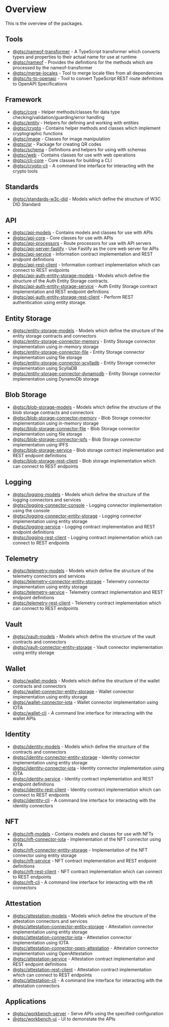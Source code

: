 # Overview

This is the overview of the packages.

## Tools

- [@gtsc/nameof-transformer](pkgs/tools/packages/nameof-transformer/overview) - A TypeScript transformer which converts types and properties to their actual name for use at runtime
- [@gtsc/nameof](pkgs/tools/packages/nameof/overview) - Provides the definitions for the methods which are processed by the nameof-transformer
- [@gtsc/merge-locales](pkgs/tools/packages/merge-locales/overview) - Tool to merge locale files from all dependencies
- [@gtsc/ts-to-openapi](pkgs/tools/packages/ts-to-openapi/overview) - Tool to convert TypeScript REST route definitions to OpenAPI Specifications

## Framework

- [@gtsc/core](pkgs/framework/packages/core/overview) - Helper methods/classes for data type checking/validation/guarding/error handling
- [@gtsc/entity](pkgs/framework/packages/entity/overview) - Helpers for defining and working with entities
- [@gtsc/crypto](pkgs/framework/packages/crypto/overview) - Contains helper methods and classes which implement cryptographic functions
- [@gtsc/image](pkgs/framework/packages/image/overview) - Classes for image manipulation
- [@gtsc/qr](pkgs/framework/packages/qr/overview) - Package for creating QR codes
- [@gtsc/schema](pkgs/framework/packages/schema/overview) - Definitions and helpers for using with schemas
- [@gtsc/web](pkgs/framework/packages/web/overview) - Contains classes for use with web operations
- [@gtsc/cli-core](pkgs/framework/packages/cli-core/overview) - Core classes for building a CLI
- [@gtsc/crypto-cli](pkgs/framework/packages/crypto-cli/overview) - A command line interface for interacting with the crypto tools

## Standards

- [@gtsc/standards-w3c-did](pkgs/standards/packages/standards-w3c-did/overview) - Models which define the structure of W3C DID Standard

## API

- [@gtsc/api-models](pkgs/api/packages/api-models/overview) - Contains models and classes for use with APIs
- [@gtsc/api-core](pkgs/api/packages/api-core/overview) - Core classes for use with APIs
- [@gtsc/api-processors](pkgs/api/packages/api-processors/overview) - Route processors for use with API servers
- [@gtsc/api-server-fastify](pkgs/api/packages/api-server-fastify/overview) - Use Fastify as the core web server for APIs
- [@gtsc/api-service](pkgs/api/packages/api-service/overview) - Information contract implementation and REST endpoint definitions
- [@gtsc/api-rest-client](pkgs/api/packages/api-rest-client/overview) - Information contract implementation which can connect to REST endpoints
- [@gtsc/api-auth-entity-storage-models](pkgs/api/packages/api-auth-entity-storage-models/overview) - Models which define the structure of the Auth Entity Storage contracts.
- [@gtsc/api-auth-entity-storage-service](pkgs/api/packages/api-auth-entity-storage-service/overview) - Auth Entity Storage contract implementation and REST endpoint definitions
- [@gtsc/api-auth-entity-storage-rest-client](pkgs/api/packages/api-auth-entity-storage-rest-client/overview) - Perform REST authentication using entity storage.

## Entity Storage

- [@gtsc/entity-storage-models](pkgs/entity-storage/packages/entity-storage-models/overview) - Models which define the structure of the entity storage contracts and connectors
- [@gtsc/entity-storage-connector-memory](pkgs/entity-storage/packages/entity-storage-connector-memory/overview) - Entity Storage connector implementation using in-memory storage
- [@gtsc/entity-storage-connector-file](pkgs/entity-storage/packages/entity-storage-connector-file/overview) - Entity Storage connector implementation using file storage
- [@gtsc/entity-storage-connector-scylladb](pkgs/entity-storage/packages/entity-storage-connector-scylladb/overview) - Entity Storage connector implementation using ScyllaDB
- [@gtsc/entity-storage-connector-dynamodb](pkgs/entity-storage/packages/entity-storage-connector-dynamodb/overview) - Entity Storage connector implementation using DynamoDb storage

## Blob Storage

- [@gtsc/blob-storage-models](pkgs/blob-storage/packages/blob-storage-models/overview) - Models which define the structure of the blob storage contracts and connectors
- [@gtsc/blob-storage-connector-memory](pkgs/blob-storage/packages/blob-storage-connector-memory/overview) - Blob Storage connector implementation using in-memory storage
- [@gtsc/blob-storage-connector-file](pkgs/blob-storage/packages/blob-storage-connector-file/overview) - Blob Storage connector implementation using file storage
- [@gtsc/blob-storage-connector-ipfs](pkgs/blob-storage/packages/blob-storage-connector-ipfs/overview) - Blob Storage connector implementation using IPFS
- [@gtsc/blob-storage-service](pkgs/blob-storage/packages/blob-storage-service/overview) - Blob storage contract implementation and REST endpoint definitions
- [@gtsc/blob-storage-rest-client](pkgs/blob-storage/packages/blob-storage-rest-client/overview) - Blob storage implementation which can connect to REST endpoints

## Logging

- [@gtsc/logging-models](pkgs/logging/packages/logging-models/overview) - Models which define the structure of the logging connectors and services
- [@gtsc/logging-connector-console](pkgs/logging/packages/logging-connector-console/overview) - Logging connector implementation using the console
- [@gtsc/logging-connector-entity-storage](pkgs/logging/packages/logging-connector-entity-storage/overview) - Logging connector implementation using entity storage
- [@gtsc/logging-service](pkgs/logging/packages/logging-service/overview) - Logging contract implementation and REST endpoint definitions
- [@gtsc/logging-rest-client](pkgs/logging/packages/logging-rest-client/overview) - Logging contract implementation which can connect to REST endpoints

## Telemetry

- [@gtsc/telemetry-models](pkgs/telemetry/packages/telemetry-models/overview) - Models which define the structure of the telemetry connectors and services
- [@gtsc/telemetry-connector-entity-storage](pkgs/telemetry/packages/telemetry-connector-entity-storage/overview) - Telemetry connector implementation using entity storage
- [@gtsc/telemetry-service](pkgs/telemetry/packages/telemetry-service/overview) - Telemetry contract implementation and REST endpoint definitions
- [@gtsc/telemetry-rest-client](pkgs/telemetry/packages/telemetry-rest-client/overview) - Telemetry contract implementation which can connect to REST endpoints

## Vault

- [@gtsc/vault-models](pkgs/vault/packages/vault-models/overview) - Models which define the structure of the vault contracts and connectors
- [@gtsc/vault-connector-entity-storage](pkgs/vault/packages/vault-connector-entity-storage/overview) - Vault connector implementation using entity storage

## Wallet

- [@gtsc/wallet-models](pkgs/wallet/packages/wallet-models/overview) - Models which define the structure of the wallet contracts and connectors
- [@gtsc/wallet-connector-entity-storage](pkgs/wallet/packages/wallet-connector-entity-storage/overview) - Wallet connector implementation using entity storage
- [@gtsc/wallet-connector-iota](pkgs/wallet/packages/wallet-connector-iota/overview) - Wallet connector implementation using IOTA
- [@gtsc/wallet-cli](pkgs/wallet/packages/wallet-cli/overview) - A command line interface for interacting with the wallet APIs

## Identity

- [@gtsc/identity-models](pkgs/identity/packages/identity-models/overview) - Models which define the structure of the contracts and connectors
- [@gtsc/identity-connector-entity-storage](pkgs/identity/packages/identity-connector-entity-storage/overview) - Identity connector implementation using entity storage
- [@gtsc/identity-connector-iota](pkgs/identity/packages/identity-connector-iota/overview) - Identity connector implementation using IOTA
- [@gtsc/identity-service](pkgs/identity/packages/identity-service/overview) - Identity contract implementation and REST endpoint definitions
- [@gtsc/identity-rest-client](pkgs/identity/packages/identity-rest-client/overview) - Identity contract implementation which can connect to REST endpoints
- [@gtsc/identity-cli](pkgs/identity/packages/identity-cli/overview) - A command line interface for interacting with the identity connectors

## NFT

- [@gtsc/nft-models](pkgs/nft/packages/nft-models/overview) - Contains models and classes for use with NFTs
- [@gtsc/nft-connector-iota](pkgs/nft/packages/nft-connector-iota/overview) - Implementation of the NFT connector using IOTA
- [@gtsc/nft-connector-entity-storage](pkgs/nft/packages/nft-connector-entity-storage/overview) - Implementation of the NFT connector using entity storage
- [@gtsc/nft-service](pkgs/nft/packages/nft-service/overview) - NFT contract implementation and REST endpoint definitions
- [@gtsc/nft-rest-client](pkgs/nft/packages/nft-rest-client/overview) - NFT contract implementation which can connect to REST endpoints
- [@gtsc/nft-cli](pkgs/nft/packages/nft-cli/overview) - A command line interface for interacting with the nft connectors

## Attestation

- [@gtsc/attestation-models](pkgs/attestation/packages/attestation-models/overview) - Models which define the structure of the attestation connectors and services
- [@gtsc/attestation-connector-entity-storage](pkgs/attestation/packages/attestation-connector-entity-storage/overview) - Attestation connector implementation using entity storage
- [@gtsc/attestation-connector-iota](pkgs/attestation/packages/attestation-connector-iota/overview) - Attestation connector implementation using IOTA
- [@gtsc/attestation-connector-open-attestation](pkgs/attestation/packages/attestation-connector-open-attestation/overview) - Attestation connector implementation using OpenAttestation
- [@gtsc/attestation-service](pkgs/attestation/packages/attestation-service/overview) - Attestation contract implementation and REST endpoint definitions
- [@gtsc/attestation-rest-client](pkgs/attestation/packages/attestation-rest-client/overview) - Attestation contract implementation which can connect to REST endpoints
- [@gtsc/attestation-cli](pkgs/attestation/packages/attestation-cli/overview) - A command line interface for interacting with the attestation connectors

## Applications

- [@gtsc/workbench-server](pkgs/apps/apps/workbench-server/overview) - Serve APIs using the specified configuration
- [@gtsc/workbench-ui](pkgs/apps/apps/workbench-ui/overview) - UI to demonstate the APIs
